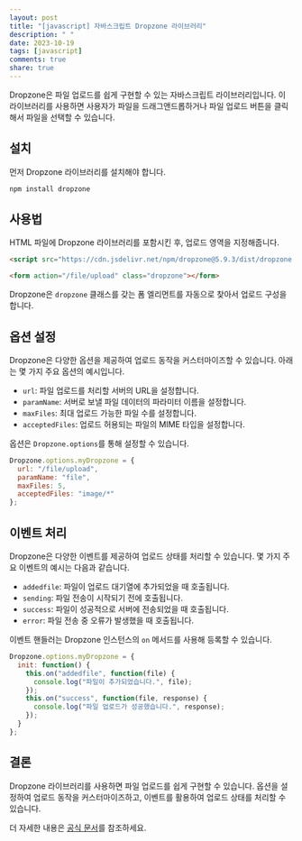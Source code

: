 ```yaml
---
layout: post
title: "[javascript] 자바스크립트 Dropzone 라이브러리"
description: " "
date: 2023-10-19
tags: [javascript]
comments: true
share: true
---
```


Dropzone은 파일 업로드를 쉽게 구현할 수 있는 자바스크립트 라이브러리입니다. 이 라이브러리를 사용하면 사용자가 파일을 드래그앤드롭하거나 파일 업로드 버튼을 클릭해서 파일을 선택할 수 있습니다.

## 설치

먼저 Dropzone 라이브러리를 설치해야 합니다. 

```bash
npm install dropzone
```

## 사용법

HTML 파일에 Dropzone 라이브러리를 포함시킨 후, 업로드 영역을 지정해줍니다.

```html
<script src="https://cdn.jsdelivr.net/npm/dropzone@5.9.3/dist/dropzone.js"></script>

<form action="/file/upload" class="dropzone"></form>
```

Dropzone은 `dropzone` 클래스를 갖는 폼 엘리먼트를 자동으로 찾아서 업로드 구성을 합니다.

## 옵션 설정

Dropzone은 다양한 옵션을 제공하여 업로드 동작을 커스터마이즈할 수 있습니다. 아래는 몇 가지 주요 옵션의 예시입니다.

- `url`: 파일 업로드를 처리할 서버의 URL을 설정합니다.
- `paramName`: 서버로 보낼 파일 데이터의 파라미터 이름을 설정합니다.
- `maxFiles`: 최대 업로드 가능한 파일 수를 설정합니다.
- `acceptedFiles`: 업로드 허용되는 파일의 MIME 타입을 설정합니다.

옵션은 `Dropzone.options`를 통해 설정할 수 있습니다.

```javascript
Dropzone.options.myDropzone = {
  url: "/file/upload",
  paramName: "file",
  maxFiles: 5,
  acceptedFiles: "image/*"
};
```

## 이벤트 처리

Dropzone은 다양한 이벤트를 제공하여 업로드 상태를 처리할 수 있습니다. 몇 가지 주요 이벤트의 예시는 다음과 같습니다.

- `addedfile`: 파일이 업로드 대기열에 추가되었을 때 호출됩니다.
- `sending`: 파일 전송이 시작되기 전에 호출됩니다.
- `success`: 파일이 성공적으로 서버에 전송되었을 때 호출됩니다.
- `error`: 파일 전송 중 오류가 발생했을 때 호출됩니다.

이벤트 핸들러는 Dropzone 인스턴스의 `on` 메서드를 사용해 등록할 수 있습니다.

```javascript
Dropzone.options.myDropzone = {
  init: function() {
    this.on("addedfile", function(file) {
      console.log("파일이 추가되었습니다.", file);
    });
    this.on("success", function(file, response) {
      console.log("파일 업로드가 성공했습니다.", response);
    });
  }
};
```

## 결론

Dropzone 라이브러리를 사용하면 파일 업로드를 쉽게 구현할 수 있습니다. 옵션을 설정하여 업로드 동작을 커스터마이즈하고, 이벤트를 활용하여 업로드 상태를 처리할 수 있습니다.

더 자세한 내용은 [공식 문서](https://www.dropzonejs.com/)를 참조하세요.
